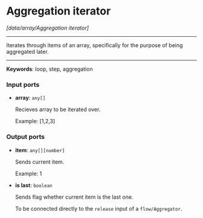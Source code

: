 # Aggregation iterator

_[data/array/Aggregation iterator]_

---

Iterates through items of an array, specifically for the purpose of being aggregated later.  

---

__Keywords__: loop, step, aggregation

### Input ports

* __array__: ` any[] `

    Recieves array to be iterated over.
    
    Example:
    [1,2,3]

### Output ports

* __item__: ` any[][number] `

    Sends current item.
    
    Example:
    1


* __is last__: ` boolean `

    Sends flag whether current item is the last one.
    
    To be connected directly to the `release` input of a `flow/Aggregator`.

